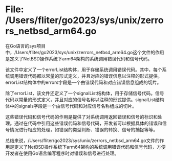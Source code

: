 # File: /Users/fliter/go2023/sys/unix/zerrors_netbsd_arm64.go

在Go语言的sys项目中，/Users/fliter/go2023/sys/unix/zerrors_netbsd_arm64.go这个文件的作用是定义了NetBSD操作系统下arm64架构的系统调用错误代码和信号代码。

该文件中定义了一个errorList结构体，用于存储系统调用错误代码。其中，每个系统调用错误代码都以常量的形式定义，并且对应的错误信息以注释的形式提供。errorList结构体中的errors字段是一个由错误代码和对应错误信息组成的切片。

除了errorList，该文件还定义了一个signalList结构体，用于存储信号代码。信号代码以常量的形式定义，并且对应的信号名称以注释的形式提供。signalList结构体中的signals字段是一个由信号代码和对应信号名称组成的切片。

这些错误代码和信号代码的作用是提供了对系统调用返回错误和信号的标识和处理。通过在代码中引用这些错误代码和信号代码，开发者可以根据具体的错误和信号情况进行相应的处理，如错误的类型判断、错误的转换、信号的捕捉等等。

总结来说，/Users/fliter/go2023/sys/unix/zerrors_netbsd_arm64.go文件的作用是定义了NetBSD操作系统下arm64架构的系统调用错误代码和信号代码，方便开发者在使用Go语言编写程序时对错误和信号进行处理。

